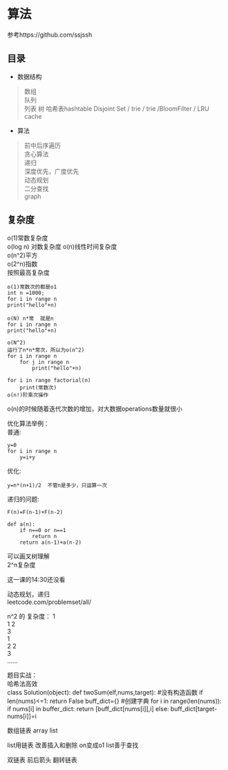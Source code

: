 # 算法
参考https://github.com/ssjssh  
## 目录  
- 数据结构
> 数组  
> 队列  
> 列表
> 树
> 哈希表hashtable
> Disjoint Set / trie / trie /BloomFilter / LRU cache

- 算法  
> 前中后序遍历  
> 贪心算法  
> 递归  
> 深度优先，广度优先  
> 动态规划  
> 二分查找  
> graph  

## 复杂度  
o(1)常数复杂度   
o(log n) 对数复杂度 
o(n)线性时间复杂度  
o(n^2)平方  
o(2^n)指数  
按照最高复杂度  


```
o(1)常数次的都是o1
int n =1000;
for i in range n
print("hello"+n)
```

```
o(N) n*常  就是n  
for i in range n
print("hello"+n)
```

```
o(N^2) 
运行了n*n*常次，所以为o(n^2)
for i in range n
	for j in range n
		print("hello"+n)
```

```
for i in range factorial(n)
	print(常数次)
o(n!)阶乘次操作
```

o(n)的时候随着迭代次数的增加，对大数据operations数量就很小

优化算法举例：  
普通:  
```
y=0
for i in range n
	y=i+y
```

优化:  
```
y=n*(n+1)/2  不管n是多少，只运算一次
```

递归的问题:  
```
F(n)=F(n-1)+F(n-2)  

def a(n):
	if n==0 or n==1
		return n
	return a(n-1)+a(n-2) 
```
可以画叉树理解  
2^n复杂度  

这一课的14:30还没看  

动态规划，递归  
leetcode.com/problemset/all/  

n^2 的 复杂度：
		1  
	1	2  
		3  
		1  
	2	2  
		3  
	……
	

题目实战：  
哈希法高效  
class Solution(object):
	def twoSum(elf,nums,target): #没有构造函数
		if len(nums)<=1:
			return False
		buff_dict={} #创建字典
		for i in range(len(nums)):
			if nums[i] in buffer_dict:
				return [buff_dict[nums[i]],i]
			else:
				buff_dict[target-nums[i]]=i
	
数组链表
array  list

list用链表 改善插入和删除  on变成o1
list善于查找  

双链表  前后箭头
翻转链表










